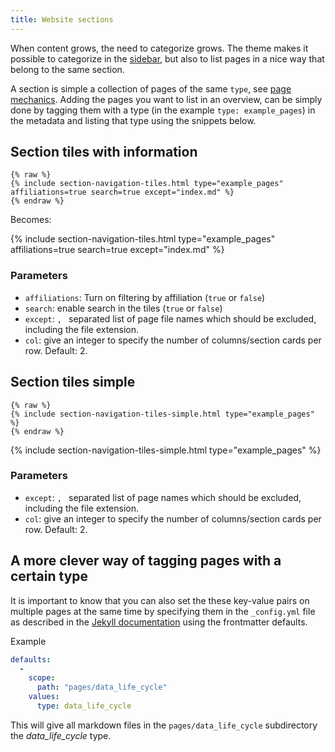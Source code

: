 ```yaml
---
title: Website sections
---
```


When content grows, the need to categorize grows. The theme makes it possible to categorize in the [sidebar](navigation_structures#sidebar), but also to list pages in a nice way that belong to the same section.

A section is simple a collection of pages of the same `type`, see [page mechanics](page_mechanics). Adding the pages you want to list in an overview, can be simply done by tagging them with a type (in the example `type: example_pages`) in the metadata and listing that type using the snippets below.


## Section tiles with information
```
{% raw %}
{% include section-navigation-tiles.html type="example_pages" affiliations=true search=true except="index.md" %}
{% endraw %}
```

Becomes:

{% include section-navigation-tiles.html type="example_pages" affiliations=true search=true except="index.md" %}

### Parameters

* `affiliations`: Turn on filtering by affiliation (`true` or `false`)
* `search`: enable search in the tiles (`true` or `false`)
* `except`: `, ` separated list of page file names which should be excluded, including the file extension.
* `col`: give an integer to specify the number of columns/section cards per row. Default: 2.


## Section tiles simple

```
{% raw %}
{% include section-navigation-tiles-simple.html type="example_pages" %}
{% endraw %}
```


{% include section-navigation-tiles-simple.html type="example_pages" %}

### Parameters

* `except`: `, ` separated list of page names which should be excluded, including the file extension.
* `col`: give an integer to specify the number of columns/section cards per row. Default: 2.



## A more clever way of tagging pages with a certain type

It is important to know that you can also set the these key-value pairs on multiple pages at the same time by specifying them in the `_config.yml` file as described in the [Jekyll documentation](https://jekyllrb.com/docs/configuration/front-matter-defaults/) using the frontmatter defaults.

Example

```yml
defaults:
  -
    scope:
      path: "pages/data_life_cycle"
    values:
      type: data_life_cycle

```

This will give all markdown files in the `pages/data_life_cycle` subdirectory the *data_life_cycle* type.